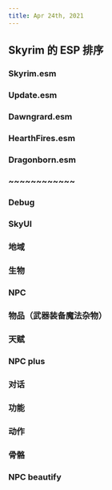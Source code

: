 ```yaml
---
title: Apr 24th, 2021
---
```


## Skyrim 的 ESP 排序
### Skyrim.esm
### Update.esm
### Dawngrard.esm
### HearthFires.esm
### Dragonborn.esm
### ~~~~~~~~~~~~
### Debug
### SkyUI
### 地域
### 生物
### NPC
### 物品（武器装备魔法杂物）
### 天赋
### NPC plus
### 对话
### 功能
### 动作
### 骨骼
### NPC beautify
###
